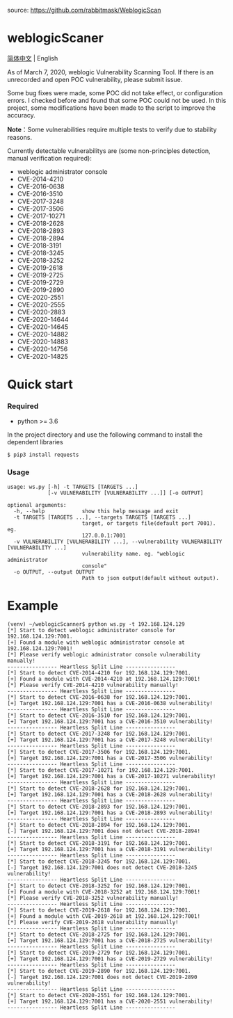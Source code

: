 source: https://github.com/rabbitmask/WeblogicScan

# weblogicScaner

[简体中文](./README.md) | English

As of March 7, 2020, weblogic Vulnerability Scanning Tool. If there is an unrecorded and open POC vulnerability, please submit issue.

Some bug fixes were made, some POC did not take effect, or configuration errors. I checked before and found that some POC could not be used. In this project, some modifications have been made to the script to improve the accuracy.

**Note**：Some vulnerabilities require multiple tests to verify due to stability reasons.

Currently detectable vulnerabilitys are (some non-principles detection, manual verification required):

+ weblogic administrator console
+ CVE-2014-4210
+ CVE-2016-0638
+ CVE-2016-3510
+ CVE-2017-3248
+ CVE-2017-3506
+ CVE-2017-10271
+ CVE-2018-2628
+ CVE-2018-2893
+ CVE-2018-2894
+ CVE-2018-3191
+ CVE-2018-3245
+ CVE-2018-3252
+ CVE-2019-2618
+ CVE-2019-2725
+ CVE-2019-2729
+ CVE-2019-2890
+ CVE-2020-2551
+ CVE-2020-2555
+ CVE-2020-2883
+ CVE-2020-14644
+ CVE-2020-14645
+ CVE-2020-14882
+ CVE-2020-14883
+ CVE-2020-14756
+ CVE-2020-14825

# Quick start

### Required

+ python >= 3.6

In the project directory and use the following command to install the dependent libraries

```
$ pip3 install requests
```

### Usage

```
usage: ws.py [-h] -t TARGETS [TARGETS ...]
             [-v VULNERABILITY [VULNERABILITY ...]] [-o OUTPUT]

optional arguments:
  -h, --help            show this help message and exit
  -t TARGETS [TARGETS ...], --targets TARGETS [TARGETS ...]
                        target, or targets file(default port 7001). eg.
                        127.0.0.1:7001
  -v VULNERABILITY [VULNERABILITY ...], --vulnerability VULNERABILITY [VULNERABILITY ...]
                        vulnerability name. eg. "weblogic administrator
                        console"
  -o OUTPUT, --output OUTPUT
                        Path to json output(default without output).
```

# Example

```
(venv) ~/weblogicScanner$ python ws.py -t 192.168.124.129
[*] Start to detect weblogic administrator console for 192.168.124.129:7001.
[+] Found a module with weblogic administrator console at 192.168.124.129:7001!
[*] Please verify weblogic administrator console vulnerability manually!
---------------- Heartless Split Line ----------------
[*] Start to detect CVE-2014-4210 for 192.168.124.129:7001.
[+] Found a module with CVE-2014-4210 at 192.168.124.129:7001!
[*] Please verify CVE-2014-4210 vulnerability manually!
---------------- Heartless Split Line ----------------
[*] Start to detect CVE-2016-0638 for 192.168.124.129:7001.
[+] Target 192.168.124.129:7001 has a CVE-2016-0638 vulnerability!
---------------- Heartless Split Line ----------------
[*] Start to detect CVE-2016-3510 for 192.168.124.129:7001.
[+] Target 192.168.124.129:7001 has a CVE-2016-3510 vulnerability!
---------------- Heartless Split Line ----------------
[*] Start to detect CVE-2017-3248 for 192.168.124.129:7001.
[+] Target 192.168.124.129:7001 has a CVE-2017-3248 vulnerability!
---------------- Heartless Split Line ----------------
[*] Start to detect CVE-2017-3506 for 192.168.124.129:7001.
[+] Target 192.168.124.129:7001 has a CVE-2017-3506 vulnerability!
---------------- Heartless Split Line ----------------
[*] Start to detect CVE-2017-10271 for 192.168.124.129:7001.
[+] Target 192.168.124.129:7001 has a CVE-2017-10271 vulnerability!
---------------- Heartless Split Line ----------------
[*] Start to detect CVE-2018-2628 for 192.168.124.129:7001.
[+] Target 192.168.124.129:7001 has a CVE-2018-2628 vulnerability!
---------------- Heartless Split Line ----------------
[*] Start to detect CVE-2018-2893 for 192.168.124.129:7001.
[+] Target 192.168.124.129:7001 has a CVE-2018-2893 vulnerability!
---------------- Heartless Split Line ----------------
[*] Start to detect CVE-2018-2894 for 192.168.124.129:7001.
[-] Target 192.168.124.129:7001 does not detect CVE-2018-2894!
---------------- Heartless Split Line ----------------
[*] Start to detect CVE-2018-3191 for 192.168.124.129:7001.
[+] Target 192.168.124.129:7001 has a CVE-2018-3191 vulnerability!
---------------- Heartless Split Line ----------------
[*] Start to detect CVE-2018-3245 for 192.168.124.129:7001.
[-] Target 192.168.124.129:7001 does not detect CVE-2018-3245 vulnerability!
---------------- Heartless Split Line ----------------
[*] Start to detect CVE-2018-3252 for 192.168.124.129:7001.
[+] Found a module with CVE-2018-3252 at 192.168.124.129:7001!
[*] Please verify CVE-2018-3252 vulnerability manually!
---------------- Heartless Split Line ----------------
[*] Start to detect CVE-2019-2618 for 192.168.124.129:7001.
[+] Found a module with CVE-2019-2618 at 192.168.124.129:7001!
[*] Please verify CVE-2019-2618 vulnerability manually!
---------------- Heartless Split Line ----------------
[*] Start to detect CVE-2018-2725 for 192.168.124.129:7001.
[+] Target 192.168.124.129:7001 has a CVE-2018-2725 vulnerability!
---------------- Heartless Split Line ----------------
[*] Start to detect CVE-2019-2729 for 192.168.124.129:7001.
[+] Target 192.168.124.129:7001 has a CVE-2019-2729 vulnerability!
---------------- Heartless Split Line ----------------
[*] Start to detect CVE-2019-2890 for 192.168.124.129:7001.
[-] Target 192.168.124.129:7001 does not detect CVE-2019-2890 vulnerability!
---------------- Heartless Split Line ----------------
[*] Start to detect CVE-2020-2551 for 192.168.124.129:7001.
[+] Target 192.168.124.129:7001 has a CVE-2020-2551 vulnerability!
---------------- Heartless Split Line ----------------

```
